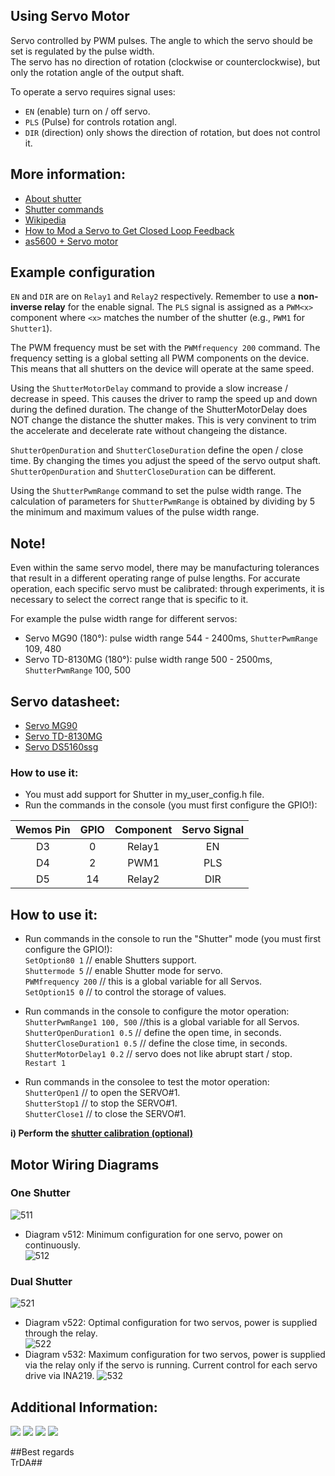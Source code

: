 ## Using Servo Motor

Servo controlled by PWM pulses. The angle to which the servo should be set is regulated by the pulse width.  
The servo has no direction of rotation (clockwise or counterclockwise), but only the rotation angle of the output shaft. 

To operate a servo requires signal uses:

-  `EN` (enable) turn on / off servo.
-  `PLS` (Pulse) for controls rotation angl.
-  `DIR` (direction) only shows the direction of rotation, but does not control it. 

## More information:
 - [About shutter](https://tasmota.github.io/docs/Blinds-and-Shutters/)
 - [Shutter commands](https://tasmota.github.io/docs/Commands/#shutters)
 - [Wikipedia](https://en.wikipedia.org/wiki/Servo_control) 
 - [How to Mod a Servo to Get Closed Loop Feedback](https://github.com/arendst/Tasmota/discussions/10387)
 - [as5600 + Servo motor](https://hackaday.io/project/17079-mocoder-magnetic-encoder)


## Example configuration  
`EN` and `DIR` are on `Relay1` and `Relay2` respectively. Remember to use a **non-inverse relay** for the enable signal.
The `PLS` signal is assigned as a `PWM<x>` component where `<x>` matches the number of the shutter (e.g., `PWM1` for `Shutter1`).

The PWM frequency must be set with the `PWMfrequency 200` command. The frequency setting is a global setting all PWM components on the device. This means that all shutters on the device will operate at the same speed.

Using the `ShutterMotorDelay` command to provide a slow increase / decrease in speed. This causes the driver to ramp the speed up and down during the defined duration. The change of the ShutterMotorDelay does NOT change the distance the shutter makes. This is very convinent to trim the accelerate and decelerate rate without changeing the distance.

`ShutterOpenDuration` and `ShutterCloseDuration` define the open / close time. By changing the times you adjust the speed of the servo output shaft. `ShutterOpenDuration` and `ShutterCloseDuration` can be different.

Using the `ShutterPwmRange` command to set the pulse width range. The calculation of parameters for `ShutterPwmRange` is obtained by dividing by 5 the minimum and maximum values of the pulse width range. 

## Note!
Even within the same servo model, there may be manufacturing tolerances that result in a different operating range of pulse lengths. For accurate operation, each specific servo must be calibrated: through experiments, it is necessary to select the correct range that is specific to it. 

For example the pulse width range for different servos:

-  Servo MG90 (180°): pulse width range 544 - 2400ms, `ShutterPwmRange` 109, 480
-  Servo TD-8130MG (180°): pulse width range 500 - 2500ms, `ShutterPwmRange` 100, 500

## Servo datasheet:
-  [Servo MG90](https://raw.githubusercontent.com/TrDA-hab/Projects/master/Servo%2BESP8266/MG90S-Datasheet.pdf)
-  [Servo TD-8130MG](https://raw.githubusercontent.com/TrDA-hab/Projects/master/Servo%2BESP8266/TD-8130MG.jpg)
-  [Servo DS5160ssg](https://raw.githubusercontent.com/TrDA-hab/Projects/master/Servo%2BESP8266/DS5160ssg.jpg)

### How to use it:
 - You must add support for Shutter in my_user_config.h file.
 - Run the commands in the console (you must first configure the GPIO!):

Wemos Pin|GPIO|Component|Servo Signal
:-:|:-:|:-:|:-:
D3|0|Relay1|EN
D4|2|PWM1|PLS
D5|14|Relay2|DIR

## How to use it:

- Run commands in the console to run the "Shutter" mode (you must first configure the GPIO!):  
   `SetOption80 1`     // enable Shutters support.  
   `Shuttermode 5`     // enable Shutter mode for servo.  
   `PWMfrequency 200`  // this is a global variable for all Servos.  
   `SetOption15 0`     // to control the storage of values.  
   
- Run commands in the console to configure the motor operation:   
   `ShutterPwmRange1 100, 500`  //this is a global variable for all Servos.  
   `ShutterOpenDuration1 0.5`   // define the open time, in seconds.  
   `ShutterCloseDuration1 0.5`  // define the close time, in seconds.   
   `ShutterMotorDelay1 0.2`     // servo does not like abrupt start / stop.  
   `Restart 1`  
- Run commands in the consolee to test the motor operation:   
   `ShutterOpen1`      // to open the SERVO#1.   
   `ShutterStop1`      // to stop the SERVO#1.   
   `ShutterClose1`     // to close the SERVO#1.  
   
**i) Perform the [shutter calibration (optional)](https://tasmota.github.io/docs/Blinds-and-Shutters/#calibration)**   

## Motor Wiring Diagrams  
### One Shutter  
![511](https://raw.githubusercontent.com/TrDA-hab/Projects/master/Servo%2BESP8266/511.jpg)
- Diagram v512: Minimum configuration for one servo, power on continuously.  
![512](https://raw.githubusercontent.com/TrDA-hab/Projects/master/Servo%2BESP8266/512.jpg)

### Dual Shutter  
![521](https://raw.githubusercontent.com/TrDA-hab/Projects/master/Servo%2BESP8266/521.jpg)
- Diagram v522: Optimal configuration for two servos, power is supplied through the relay.  
![522](https://raw.githubusercontent.com/TrDA-hab/Projects/master/Servo%2BESP8266/522.jpg)
- Diagram v532: Maximum configuration for two servos, power is supplied via the relay only if the servo is running. Current control for each servo drive via INA219.
![532](https://raw.githubusercontent.com/TrDA-hab/Projects/master/Servo%2BESP8266/532.jpg)

## Additional Information:
![](https://raw.githubusercontent.com/TrDA-hab/Projects/master/Servo%2BESP8266/Servo-2%20v8.jpg)
![](https://raw.githubusercontent.com/TrDA-hab/Projects/master/Servo%2BESP8266/Servo1%20v12.jpg)
![](https://raw.githubusercontent.com/TrDA-hab/Projects/master/Servo%2BESP8266/20210106_171232.jpg)
![](https://raw.githubusercontent.com/TrDA-hab/Projects/master/Servo%2BESP8266/20210106_171217.jpg)

##Best regards  
TrDA##
